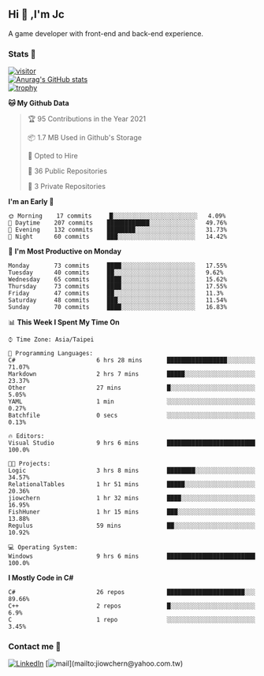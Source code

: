 ## Hi 👋 ,I'm Jc  

A game developer with front-end and back-end experience.  

### Stats  📝
[![visitor](https://visitor-badge.glitch.me/badge?page_id=jiowchern.jiowchern&style=flat-square&color=0088cc)](https://visitor-badge.glitch.me/badge?page_id=jiowchern.jiowchern&style=flat-square&color=0088cc)  
[![Anurag's GitHub stats](https://github-readme-stats.vercel.app/api?username=jiowchern&count_private=true&&show_icons=true)](https://github.com/anuraghazra/github-readme-stats)  
[![trophy](https://github-profile-trophy.vercel.app/?username=jiowchern)](https://github.com/ryo-ma/github-profile-trophy)  


<!--START_SECTION:waka-->
**🐱 My Github Data** 

> 🏆 95 Contributions in the Year 2021
 > 
> 📦 1.7 MB Used in Github's Storage 
 > 
> 💼 Opted to Hire
 > 
> 📜 36 Public Repositories 
 > 
> 🔑 3 Private Repositories  
 > 
**I'm an Early 🐤** 

```text
🌞 Morning    17 commits     █░░░░░░░░░░░░░░░░░░░░░░░░   4.09% 
🌆 Daytime    207 commits    ████████████░░░░░░░░░░░░░   49.76% 
🌃 Evening    132 commits    ████████░░░░░░░░░░░░░░░░░   31.73% 
🌙 Night      60 commits     ███░░░░░░░░░░░░░░░░░░░░░░   14.42%

```
📅 **I'm Most Productive on Monday** 

```text
Monday       73 commits     ████░░░░░░░░░░░░░░░░░░░░░   17.55% 
Tuesday      40 commits     ██░░░░░░░░░░░░░░░░░░░░░░░   9.62% 
Wednesday    65 commits     ████░░░░░░░░░░░░░░░░░░░░░   15.62% 
Thursday     73 commits     ████░░░░░░░░░░░░░░░░░░░░░   17.55% 
Friday       47 commits     ██░░░░░░░░░░░░░░░░░░░░░░░   11.3% 
Saturday     48 commits     ███░░░░░░░░░░░░░░░░░░░░░░   11.54% 
Sunday       70 commits     ████░░░░░░░░░░░░░░░░░░░░░   16.83%

```


📊 **This Week I Spent My Time On** 

```text
⌚︎ Time Zone: Asia/Taipei

💬 Programming Languages: 
C#                       6 hrs 28 mins       █████████████████░░░░░░░░   71.07% 
Markdown                 2 hrs 7 mins        █████░░░░░░░░░░░░░░░░░░░░   23.37% 
Other                    27 mins             █░░░░░░░░░░░░░░░░░░░░░░░░   5.05% 
YAML                     1 min               ░░░░░░░░░░░░░░░░░░░░░░░░░   0.27% 
Batchfile                0 secs              ░░░░░░░░░░░░░░░░░░░░░░░░░   0.13%

🔥 Editors: 
Visual Studio            9 hrs 6 mins        █████████████████████████   100.0%

🐱‍💻 Projects: 
Logic                    3 hrs 8 mins        ████████░░░░░░░░░░░░░░░░░   34.57% 
RelationalTables         1 hr 51 mins        █████░░░░░░░░░░░░░░░░░░░░   20.36% 
jiowchern                1 hr 32 mins        ████░░░░░░░░░░░░░░░░░░░░░   16.95% 
FishHuner                1 hr 15 mins        ███░░░░░░░░░░░░░░░░░░░░░░   13.88% 
Regulus                  59 mins             ██░░░░░░░░░░░░░░░░░░░░░░░   10.92%

💻 Operating System: 
Windows                  9 hrs 6 mins        █████████████████████████   100.0%

```

**I Mostly Code in C#** 

```text
C#                       26 repos            ██████████████████████░░░   89.66% 
C++                      2 repos             █░░░░░░░░░░░░░░░░░░░░░░░░   6.9% 
C                        1 repo              ░░░░░░░░░░░░░░░░░░░░░░░░░   3.45%

```



<!--END_SECTION:waka-->



### Contact me 💬
[![LinkedIn](https://img.shields.io/badge/-JiowchernChen-0077B5?style==flat-square&logo=LinkedIn&logoColor=white)](https://www.linkedin.com/in/jiowchern-chen-4aaa90b7/) [![mail](https://img.shields.io/badge/-jiowchern%40yahoo.com.tw-blueviolet?style=flat-square&logo=yahoo!)](mailto:jiowchern@yahoo.com.tw)    

<!-- [![Linkedin Badge](https://img.shields.io/badge/-LinkedIn-blue?style=flat-square&logo=Linkedin&logoColor=white&link=https://www.linkedin.com/in/jiowchern-chen-4aaa90b7/)](https://www.linkedin.com/in/jiowchern-chen-4aaa90b7/) -->


<!--
**jiowchern/jiowchern** is a ✨ _special_ ✨ repository because its `README.md` (this file) appears on your GitHub profile.

Here are some ideas to get you started:

- 🔭 I’m currently working on ...
- 🌱 I’m currently learning ...
- 👯 I’m looking to collaborate on ...
- 🤔 I’m looking for help with ...
- 💬 Ask me about ...
- 📫 How to reach me: ...
- 😄 Pronouns: ...
- ⚡ Fun fact: ...
-->
